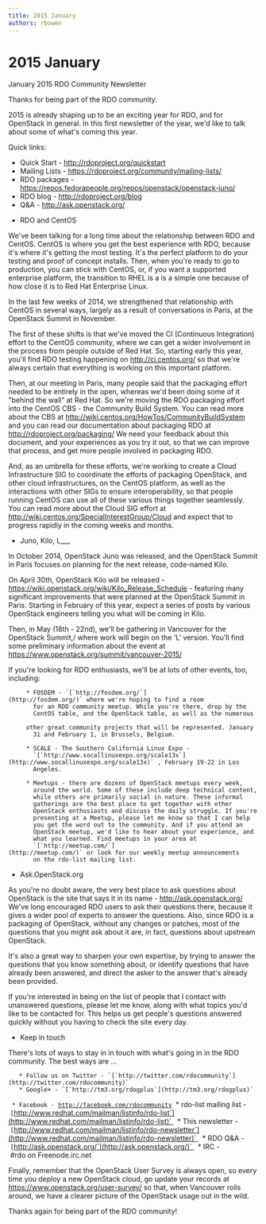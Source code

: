 ```yaml
---
title: 2015 January
authors: rbowen
---
```


# 2015 January

January 2015 RDO Community Newsletter

Thanks for being part of the RDO community.

2015 is already shaping up to be an exciting year for RDO, and for OpenStack in general. In this first newsletter of the year, we'd like to talk about some of what's coming this year.

Quick links:

*   Quick Start - <http://rdoproject.org/quickstart>
*   Mailing Lists - <https://rdoproject.org/community/mailing-lists/>
*   RDO packages - <https://repos.fedorapeople.org/repos/openstack/openstack-juno/>
*   RDO blog - <http://rdoproject.org/blog>
*   Q&A - <http://ask.openstack.org/>

<!-- -->

*   RDO and CentOS

We've been talking for a long time about the relationship between RDO and CentOS. CentOS is where you get the best experience with RDO, because it's where it's getting the most testing. It's the perfect platform to do your testing and proof of concept installs. Then, when you're ready to go to production, you can stick with CentOS, or, if you want a supported enterprise platform, the transition to RHEL is a is a simple one because of how close it is to Red Hat Enterprise Linux.

In the last few weeks of 2014, we strengthened that relationship with CentOS in several ways, largely as a result of conversations in Paris, at the OpenStack Summit in November.

The first of these shifts is that we've moved the CI (Continuous Integration) effort to the CentOS community, where we can get a wider involvement in the process from people outside of Red Hat. So, starting early this year, you'll find RDO testing happening on <http://ci.centos.org/> so that we're always certain that everything is working on this important platform.

Then, at our meeting in Paris, many people said that the packaging effort needed to be entirely in the open, whereas we'd been doing some of it "behind the wall" at Red Hat. So we're moving the RDO packaging effort into the CentOS CBS - the Community Build System. You can read more about the CBS at <http://wiki.centos.org/HowTos/CommunityBuildSystem> and you can read our documentation about packaging RDO at <http://rdoproject.org/packaging/> We need your feedback about this document, and your experiences as you try it out, so that we can improve that process, and get more people involved in packaging RDO.

And, as an umbrella for these efforts, we're working to create a Cloud Infrastructure SIG to coordinate the efforts of packaging OpenStack, and other cloud infrastructures, on the CentOS platform, as well as the interactions with other SIGs to ensure interoperability, so that people running CentOS can use all of these various things together seamlessly. You can read more about the Cloud SIG effort at <http://wiki.centos.org/SpecialInterestGroup/Cloud> and expect that to progress rapidly in the coming weeks and months.

*   Juno, Kilo, L___

In October 2014, OpenStack Juno was released, and the OpenStack Summit in Paris focuses on planning for the next release, code-named Kilo.

On April 30th, OpenStack Kilo will be released - <https://wiki.openstack.org/wiki/Kilo_Release_Schedule> - featuring many significant improvements that were planned at the OpenStack Summit in Paris. Starting in February of this year, expect a series of posts by various OpenStack engineers telling you what will be coming in Kilo.

Then, in May (18th - 22nd), we'll be gathering in Vancouver for the OpenStack Summit,/ where work will begin on the 'L' version. You'll find some preliminary information about the event at <https://www.openstack.org/summit/vancouver-2015/>

If you're looking for RDO enthusiasts, we'll be at lots of other events, too, including:

         * FOSDEM - `[`http://fosdem.org/`](http://fosdem.org/)` where we're hoping to find a room
           for an RDO community meetup. While you're there, drop by the
           CentOS table, and the OpenStack table, as well as the numerous
           other great community projects that will be represented. January
           31 and February 1, in Brussels, Belgium.

         * SCALE - The Southern California Linux Expo -
           `[`http://www.socallinuxexpo.org/scale13x`](http://www.socallinuxexpo.org/scale13x)` , February 19-22 in Los
           Angeles.

         * Meetups - there are dozens of OpenStack meetups every week,
           around the world. Some of these include deep technical content,
           while others are primarily social in nature. These informal
           gatherings are the best place to get together with other
           OpenStack enthusiasts and discuss the daily struggle. If you're
           presenting at a Meetup, please let me know so that I can help
           you get the word out to the community. And if you attend an
           OpenStack meetup, we'd like to hear about your experience, and
           what you learned. Find meetups in your area at
           `[`http://meetup.com/`](http://meetup.com/)` or look for our weekly meetup announcements
           on the rdo-list mailing list.

*   Ask.OpenStack.org

As you're no doubt aware, the very best place to ask questions about OpenStack is the site that says it in its name - <http://ask.openstack.org/> We've long encouraged RDO users to ask their questions there, because it gives a wider pool of experts to answer the questions. Also, since RDO is a packaging of OpenStack, without any changes or patches, most of the questions that you might ask about it are, in fact, questions about upstream OpenStack.

It's also a great way to sharpen your own expertise, by trying to answer the questions that you know something about, or identify questions that have already been answered, and direct the asker to the answer that's already been provided.

If you're interested in being on the list of people that I contact with unanswered questions, please let me know, along with what topics you'd like to be contacted for. This helps us get people's questions answered quickly without you having to check the site every day.

*   Keep in touch

There's lots of ways to stay in in touch with what's going in in the RDO community. The best ways are ...

       * Follow us on Twitter - `[`http://twitter.com/rdocommunity`](http://twitter.com/rdocommunity)` 
       * Google+ - `[`http://tm3.org/rdogplus`](http://tm3.org/rdogplus)` 
` * Facebook - `[`http://facebook.com/rdocommunity`](http://facebook.com/rdocommunity)
       * rdo-list mailing list - `[`http://www.redhat.com/mailman/listinfo/rdo-list`](http://www.redhat.com/mailman/listinfo/rdo-list)` 
       * This newsletter - `[`http://www.redhat.com/mailman/listinfo/rdo-newsletter`](http://www.redhat.com/mailman/listinfo/rdo-newsletter)` 
       * RDO Q&A - `[`http://ask.openstack.org/`](http://ask.openstack.org/)` 
       * IRC - #rdo on Freenode.irc.net

Finally, remember that the OpenStack User Survey is always open, so every time you deploy a new OpenStack cloud, go update your records at <https://www.openstack.org/user-survey/> so that, when Vancouver rolls around, we have a clearer picture of the OpenStack usage out in the wild.

Thanks again for being part of the RDO community!
